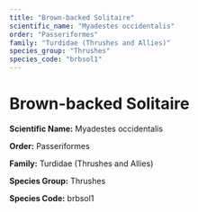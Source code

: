 ```yaml
---
title: "Brown-backed Solitaire"
scientific_name: "Myadestes occidentalis"
order: "Passeriformes"
family: "Turdidae (Thrushes and Allies)"
species_group: "Thrushes"
species_code: "brbsol1"
---
```


# Brown-backed Solitaire

**Scientific Name:** Myadestes occidentalis

**Order:** Passeriformes

**Family:** Turdidae (Thrushes and Allies)

**Species Group:** Thrushes

**Species Code:** brbsol1
